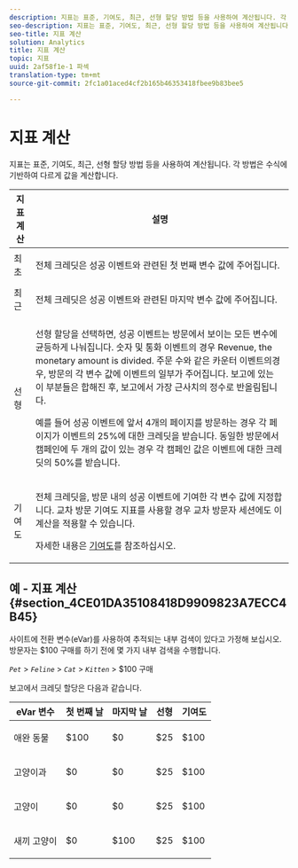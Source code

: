 ```yaml
---
description: 지표는 표준, 기여도, 최근, 선형 할당 방법 등을 사용하여 계산됩니다. 각 방법은 수식에 기반하여 다르게 값을 계산합니다.
seo-description: 지표는 표준, 기여도, 최근, 선형 할당 방법 등을 사용하여 계산됩니다. 각 방법은 수식에 기반하여 다르게 값을 계산합니다.
seo-title: 지표 계산
solution: Analytics
title: 지표 계산
topic: 지표
uuid: 2af58f1e-1 파섹
translation-type: tm+mt
source-git-commit: 2fc1a01aced4cf2b165b46353418fbee9b83bee5

---
```



# 지표 계산

지표는 표준, 기여도, 최근, 선형 할당 방법 등을 사용하여 계산됩니다. 각 방법은 수식에 기반하여 다르게 값을 계산합니다.

<table id="table_6F81A12174D84124B7FD81FBBEDF18A2"> 
 <thead> 
  <tr> 
   <th colname="col1" class="entry"> 지표 계산 </th> 
   <th colname="col2" class="entry"> 설명 </th> 
  </tr> 
 </thead>
 <tbody> 
  <tr> 
   <td colname="col1"> 최초 </td> 
   <td colname="col2"> <p>전체 크레딧은 성공 이벤트와 관련된 첫 번째 변수 값에 주어집니다. </p> </td> 
  </tr> 
  <tr> 
   <td colname="col1"> 최근 </td> 
   <td colname="col2"> <p>전체 크레딧은 성공 이벤트와 관련된 마지막 변수 값에 주어집니다. </p> </td> 
  </tr> 
  <tr> 
   <td colname="col1"> 선형 </td> 
   <td colname="col2"> <p>선형 할당을 선택하면, 성공 이벤트는 방문에서 보이는 모든 변수에 균등하게 나눠집니다. 숫자 및 통화 이벤트의 경우 <span class="term"> Revenue</span>, the monetary amount is divided. 주문 수와 같은 카운터 <span class="term"> 이벤트의</span>경우, 방문의 각 변수 값에 이벤트의 일부가 주어집니다. 보고에 있는 이 부분들은 합해진 후, 보고에서 가장 근사치의 정수로 반올림됩니다. </p> <p>예를 들어 성공 이벤트에 앞서 4개의 페이지를 방문하는 경우 각 페이지가 이벤트의 25%에 대한 크레딧을 받습니다. 동일한 방문에서 캠페인에 <span class="varname"></span> 두 개의 값이 있는 경우 각 캠페인 값은 이벤트에 대한 크레딧의 50%를 받습니다. </p> </td> 
  </tr> 
  <tr> 
   <td colname="col1"> 기여도 </td> 
   <td colname="col2"> <p>전체 크레딧을, 방문 내의 성공 이벤트에 기여한 각 변수 값에 지정합니다. 교차 방문 기여도 지표를 사용할 경우 교차 방문자 세션에도 이 계산을 적용할 수 있습니다.  </p> <p>자세한 내용은 <a href="/help/components/c-variables/c-metrics/metrics-participation.md"  > 기여도</a>를 참조하십시오. </p> </td> 
  </tr> 
 </tbody> 
</table>

## 예 - 지표 계산 {#section_4CE01DA35108418D9909823A7ECC4B45}

사이트에 전환 변수(eVar)를 사용하여 추적되는 내부 검색이 있다고 가정해 보십시오. 방문자는 $100 구매를 하기 전에 몇 가지 내부 검색을 수행합니다.

*`Pet`* &gt; *`Feline`* &gt; *`Cat`* &gt; *`Kitten`* &gt; $100 구매

보고에서 크레딧 할당은 다음과 같습니다.

<table id="table_91A7244E77854838A8392B49366FB445"> 
 <thead> 
  <tr> 
   <th colname="col1" class="entry"> eVar 변수 </th> 
   <th colname="col2" class="entry"> 첫 번째 날 </th> 
   <th colname="col3" class="entry"> 마지막 날 </th> 
   <th colname="col4" class="entry"> 선형 </th> 
   <th colname="col5" class="entry"> 기여도 </th> 
  </tr> 
 </thead>
 <tbody> 
  <tr> 
   <td colname="col1"> <p>애완 동물 </p> </td> 
   <td colname="col2"> <p>$100 </p> </td> 
   <td colname="col3"> <p>$0 </p> </td> 
   <td colname="col4"> <p>$25 </p> </td> 
   <td colname="col5"> <p>$100 </p> </td> 
  </tr> 
  <tr> 
   <td colname="col1"> <p>고양이과 </p> </td> 
   <td colname="col2"> <p>$0 </p> </td> 
   <td colname="col3"> <p>$0 </p> </td> 
   <td colname="col4"> <p>$25 </p> </td> 
   <td colname="col5"> <p>$100 </p> </td> 
  </tr> 
  <tr> 
   <td colname="col1"> <p>고양이 </p> </td> 
   <td colname="col2"> <p>$0 </p> </td> 
   <td colname="col3"> <p>$0 </p> </td> 
   <td colname="col4"> <p>$25 </p> </td> 
   <td colname="col5"> <p>$100 </p> </td> 
  </tr> 
  <tr> 
   <td colname="col1"> <p>새끼 고양이 </p> </td> 
   <td colname="col2"> <p>$0 </p> </td> 
   <td colname="col3"> <p>$100 </p> </td> 
   <td colname="col4"> <p>$25 </p> </td> 
   <td colname="col5"> <p>$100 </p> </td> 
  </tr> 
 </tbody> 
</table>

